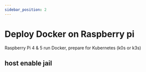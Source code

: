 ```yaml
---
sidebar_position: 2
---
```


# Deploy Docker on Raspberry pi

Raspberry Pi 4 & 5 run Docker, prepare for Kubernetes (k0s or k3s)

## host enable jail



